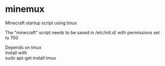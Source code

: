 minemux
=======
Minecraft startup script using tmux

The "minecraft" script needs to be saved in /etc/init.d/ with permissions set to 700

Depends on tmux  
install with  
    sudo apt-get install tmux


